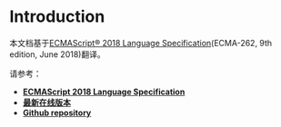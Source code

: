 # Introduction

本文档基于[ECMAScript® 2018 Language Specification](https://www.ecma-international.org/ecma-262/9.0/index.html)\(ECMA-262, 9th edition, June 2018\)翻译。

请参考：

* [**ECMAScript 2018 Language Specification**](http://www.ecma-international.org/ecma-262/6.0/index.html)
* [**最新在线版本**](https://www.gitbook.com/book/js-geek/ecmascript-2015-language-specification-cn)
* [**Github repository**](https://github.com/JS-Geek/ecmascript-language-specification-cn)



